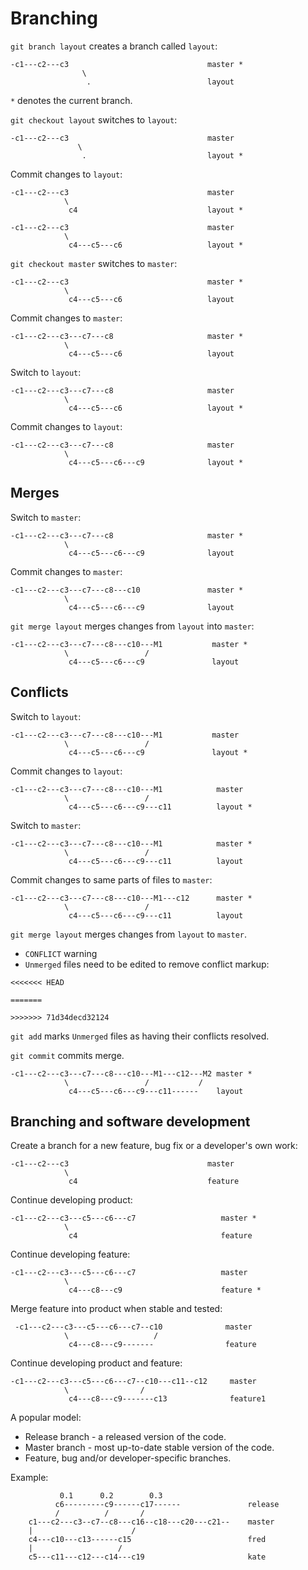 Branching
=========

`git branch layout` creates a branch called `layout`:

    -c1---c2---c3                               master *
                    \
                     .                          layout

`*` denotes the current branch.

`git checkout layout` switches to `layout`:

    -c1---c2---c3                               master
                   \
                    .                           layout *

Commit changes to `layout`:

    -c1---c2---c3                               master
                \
                 c4                             layout *

    -c1---c2---c3                               master
                \
                 c4---c5---c6                   layout *

`git checkout master` switches to `master`:

    -c1---c2---c3                               master *
                \
                 c4---c5---c6                   layout

Commit changes to `master`:

    -c1---c2---c3---c7---c8                     master *
                \
                 c4---c5---c6                   layout

Switch to `layout`:

    -c1---c2---c3---c7---c8                     master
                \
                 c4---c5---c6                   layout *

Commit changes to `layout`:

    -c1---c2---c3---c7---c8                     master
                \
                 c4---c5---c6---c9              layout *

Merges
------

Switch to `master`:

    -c1---c2---c3---c7---c8                     master *
                \
                 c4---c5---c6---c9              layout

Commit changes to `master`:

    -c1---c2---c3---c7---c8---c10               master *
                \
                 c4---c5---c6---c9              layout

`git merge layout` merges changes from `layout` into `master`:

    -c1---c2---c3---c7---c8---c10---M1           master *
                \                 /
                 c4---c5---c6---c9               layout

Conflicts
---------

Switch to `layout`:

    -c1---c2---c3---c7---c8---c10---M1           master
                \                 /
                 c4---c5---c6---c9               layout *

Commit changes to `layout`:

    -c1---c2---c3---c7---c8---c10---M1            master
                \                 /
                 c4---c5---c6---c9---c11          layout *

Switch to `master`:

    -c1---c2---c3---c7---c8---c10---M1            master *
                \                 /
                 c4---c5---c6---c9---c11          layout

Commit changes to same parts of files to `master`:

    -c1---c2---c3---c7---c8---c10---M1---c12      master *
                \                 /
                 c4---c5---c6---c9---c11          layout

 `git merge layout` merges changes from `layout` to `master`.

* `CONFLICT` warning
* `Unmerged` files need to be edited to remove conflict markup:

<p/>

    <<<<<<< HEAD

    =======

    >>>>>>> 71d34decd32124

`git add` marks `Unmerged` files as having their conflicts resolved.

`git commit` commits merge.

    -c1---c2---c3---c7---c8---c10---M1---c12---M2 master *
                \                 /           /
                 c4---c5---c6---c9---c11------    layout

Branching and software development
----------------------------------

Create a branch for a new feature, bug fix or a developer's own work:

    -c1---c2---c3                               master
                \
                 c4                             feature

Continue developing product:

    -c1---c2---c3---c5---c6---c7                   master *
                \
                 c4                                feature

Continue developing feature:

    -c1---c2---c3---c5---c6---c7                   master
                \
                 c4---c8---c9                      feature *

Merge feature into product when stable and tested:

     -c1---c2---c3---c5---c6---c7--c10              master
                \                   /
                 c4---c8---c9-------                feature

Continue developing product and feature:

    -c1---c2---c3---c5---c6---c7--c10---c11--c12     master
                \                /
                 c4---c8---c9-------c13              feature1

A popular model:

* Release branch - a released version of the code.
* Master branch - most up-to-date stable version of the code.
* Feature, bug and/or developer-specific branches.

Example:

               0.1      0.2        0.3
              c6---------c9------c17------               release
              /          /       /
        c1---c2---c3--c7--c8---c16--c18---c20---c21--    master
        |                      /
        c4---c10---c13------c15                          fred
        |                   /
        c5---c11---c12---c14---c19                       kate
